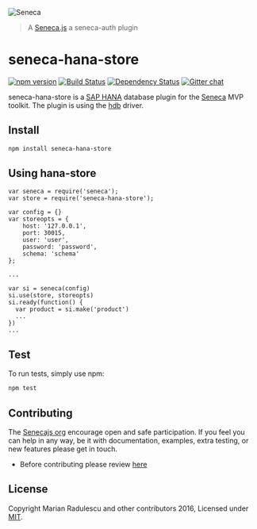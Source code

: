 ![Seneca](http://senecajs.org/files/assets/seneca-logo.png)
> A [Seneca.js](https://github.com/senecajs/) a seneca-auth plugin

# seneca-hana-store

[![npm version][npm-badge]][npm-url]
[![Build Status][travis-badge]][travis-url]
[![Dependency Status][david-badge]][david-url]
[![Gitter chat][gitter-badge]][gitter-url]

seneca-hana-store is a [SAP HANA][sapcom] database plugin for the [Seneca][seneca] MVP toolkit. The plugin is using the
[hdb][nodehdb] driver.

## Install

```sh
npm install seneca-hana-store
```


## Using hana-store

    var seneca = require('seneca');
    var store = require('seneca-hana-store');

    var config = {}
    var storeopts = {
        host: '127.0.0.1',
        port: 30015,
        user: 'user',
        password: 'password',
        schema: 'schema'
    };

    ...

    var si = seneca(config)
    si.use(store, storeopts)
    si.ready(function() {
      var product = si.make('product')
      ...
    })
    ...
    
## Test

To run tests, simply use npm:

```sh
npm test
```

## Contributing

The [Senecajs org](https://github.com/senecajs/) encourage open and safe participation. 
If you feel you can help in any way, be it with documentation, examples, 
extra testing, or new features please get in touch. 
- Before contributing please review [here](http://senecajs.org/contribute/code-of-conduct.html)  
    

##  License

Copyright Marian Radulescu and other contributors 2016, Licensed under [MIT][].

[MIT]: ./LICENSE
[npm-badge]: https://badge.fury.io/js/seneca-hana-store.svg
[npm-url]: https://badge.fury.io/js/seneca-hana-store.svg
[david-badge]: https://david-dm.org/senecajs/seneca-hana-store.svg
[david-url]: https://david-dm.org/senecajs/seneca-hana-store
[gitter-badge]: https://badges.gitter.im/senecajs/seneca.png
[gitter-url]: https://gitter.im/senecajs/seneca
[travis-badge]: https://travis-ci.org/senecajs/seneca-hana-store.svg
[travis-url]: https://travis-ci.org/senecajs/seneca-hana-store

[sapcom]: http://www54.sap.com/pc/tech/in-memory-computing-hana/software/overview/index.html
[seneca]: http://senecajs.org/
[nodehdb]: https://github.com/SAP/node-hdb.git

